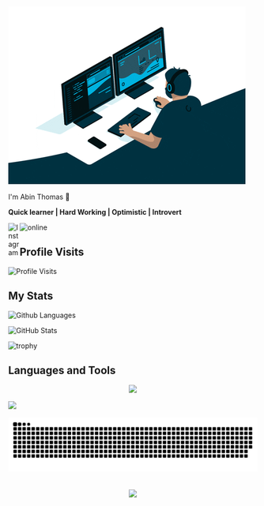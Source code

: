 <img src="https://raw.githubusercontent.com/nicemondominic/nicemondominic/main/coding.gif" >

I'm Abin Thomas 👋

**Quick learner | Hard Working | Optimistic | Introvert**



<a href="https://www.instagram.com/abin_karukappallil">

  <img align="left" alt="Instagram" width="23px" src="https://cdn.discordapp.com/attachments/972957443753652246/1215656290546618450/icons8-instagram-48.png?ex=65fd8b25&is=65eb1625&hm=ed7a7e97c2e1b24159652b56beb456bdfda80af0c53bd80e638c01cdcc89d6d0&" />

</a>





![online](https://img.shields.io/discord/740994731705892874?label=Discord)

## Profile Visits

![Profile Visits](https://komarev.com/ghpvc/?username=abin-karukappallil&color=yellow)
## My Stats

![Github Languages](https://github-readme-stats.vercel.app/api/top-langs?username=abin-karukappallil&show_icons=true&theme=tokyonight&layout=compact)

![GitHub Stats](https://github-readme-stats.vercel.app/api?username=abin-karukappallil&show_icons=true&theme=react)

![trophy](https://github-profile-trophy.vercel.app/?username=abin-karukappallil)

<h2 align="left">Languages and Tools</h2>

<p align="center">
  <a href="https://skillicons.dev">
    <img src="https://skillicons.dev/icons?i=gcp,react,eclipse,aws,vscode,tailwind,javascript,gcp,heroku,js,markdown,linux,html,css,azure,c,cpp,git,github,figma,firebase,mongodb,mysql,netlify,nodejs,powershell,discord&perline=9" />
  </a>
</p>

<img src="https://user-images.githubusercontent.com/73097560/115834477-dbab4500-a447-11eb-908a-139a6edaec5c.gif"></a>




![snake gif](https://raw.githubusercontent.com/abin-karukappallil/abin-karukappallil/main/snek.svg)
<div align="center">

<br/>  
<img src="https://komarev.com/ghpvc/?username=abin-karukappallil&&style=flat-square" align="center" />
</div> 
<br/> 

